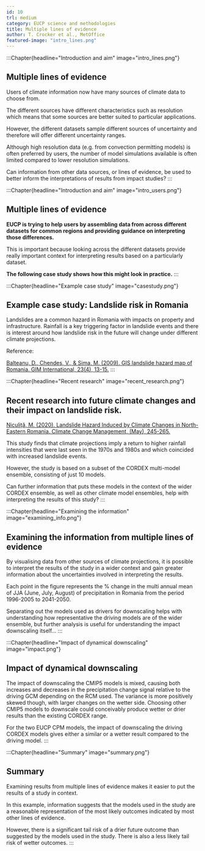 ```yaml
---
id: 10
trl: medium
category: EUCP science and methodologies
title: Multiple lines of evidence
author: T. Crocker et al., MetOffice
featured-image: "intro_lines.png"
---
```


:::Chapter{headline="Introduction and aim" image="intro_lines.png"}
## Multiple lines of evidence
Users of climate information now have many sources of climate data to choose
from.

The different sources have different characteristics such as resolution which
means that some sources are better suited to particular applications.

However, the different datasets sample different sources of uncertainty and
therefore will offer different uncertainty ranges.

Although high resolution data (e.g. from convection permitting models) is often
preferred by users, the number of model simulations available is often limited
compared to lower resolution simulations.

Can information from other data sources, or lines of evidence, be used to better
inform the interpretations of results from impact studies?
:::

:::Chapter{headline="Introduction and aim" image="intro_users.png"}
## Multiple lines of evidence
**EUCP is trying to help users by assembling data from across different datasets
for common regions and providing guidance on interpreting those differences.**

This is important because looking across the different datasets provide really
important context for interpreting results based on a particularly dataset.

**The following case study shows how this might look in practice.**
:::

:::Chapter{headline="Example case study" image="casestudy.png"}
## Example case study: Landslide risk in Romania
Landslides are a common hazard in Romania with impacts on property and
infrastructure. Rainfall is a key triggering factor in landslide events and
there is interest around how landslide risk in the future will change under
different climate projections.

Reference:

[Balteanu, D., Chendes, V., & Sima, M. (2009). GIS landslide hazard map of
Romania. GIM International, 23(4),
13-15.](https://www.gim-international.com/content/article/gis-landslide-hazard-map-of-romania)
:::

:::Chapter{headline="Recent research" image="recent_research.png"}
## Recent research into future climate changes and their impact on landslide risk.

[Niculiţă, M. (2020). Landslide Hazard Induced by Climate Changes in
North-Eastern Romania. Climate Change Management, (May),
245-265.](https://doi.org/10.1007/978-3-030-37425-9_13)

This study finds that climate projections imply a return to higher rainfall
intensities that were last seen in the 1970s  and 1980s and which coincided with
increased landslide events.

However, the study is based on a subset of the CORDEX multi-model ensemble,
consisting of just 10 models.

Can further information that puts these models in the context of the wider
CORDEX ensemble, as well as other climate model ensembles, help with
interpreting the results of this study?
:::

:::Chapter{headline="Examining the information" image="examining_info.png"}
## Examining the information from multiple lines of evidence
By visualising data from other sources of climate projections, it is possible to
interpret the results of the study in a wider context and gain greater
information about the uncertainties involved in interpreting the results.

Each point in the figure represents the % change in the multi annual mean of JJA
(June, July, August) of precipitation in Romania from the period 1996-2005 to
2041-2050.

Separating out the models used as drivers for downscaling helps with
understanding how representative the driving models are of the wider ensemble,
but further analysis is useful for understanding the impact downscaling itself…
:::

:::Chapter{headline="Impact of dynamical downscaling" image="impact.png"}
## Impact of dynamical downscaling
The impact of downscaling the CMIP5 models is mixed, causing both increases and
decreases in the precipitation change signal relative to the driving GCM
depending on the RCM used. The variance is more positively skewed though, with
larger changes on the wetter side. Choosing other CMIP5 models to downscale
could conceivably produce wetter or drier results than the existing CORDEX
range.

For the two EUCP CPM models, the impact of downscaling the driving CORDEX models
gives either a similar or a wetter result compared to the driving model.
:::

:::Chapter{headline="Summary" image="summary.png"}
## Summary
Examining results from multiple lines of evidence makes it easier to put the
results of a study in context.

In this example, information suggests that the models used in the study are a
reasonable representation of the most likely outcomes indicated by most other
lines of evidence.

However, there is a significant tail risk of a drier future outcome than
suggested by the models used in the study. There is also a less likely tail risk
of wetter outcomes.
:::
